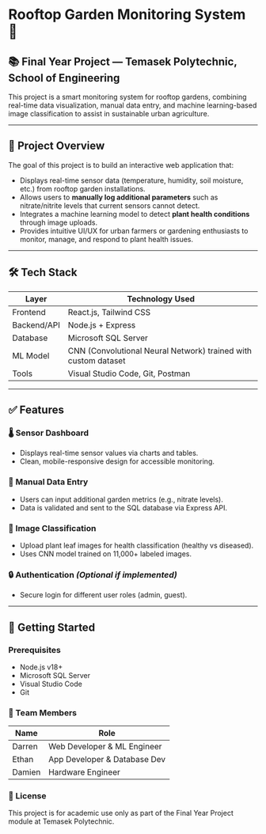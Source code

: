 # Rooftop Garden Monitoring System 🌿

## 📚 Final Year Project — Temasek Polytechnic, School of Engineering

This project is a smart monitoring system for rooftop gardens, combining real-time data visualization, manual data entry, and machine learning-based image classification to assist in sustainable urban agriculture.

---

## 📌 Project Overview

The goal of this project is to build an interactive web application that:

- Displays real-time sensor data (temperature, humidity, soil moisture, etc.) from rooftop garden installations.
- Allows users to **manually log additional parameters** such as nitrate/nitrite levels that current sensors cannot detect.
- Integrates a machine learning model to detect **plant health conditions** through image uploads.
- Provides intuitive UI/UX for urban farmers or gardening enthusiasts to monitor, manage, and respond to plant health issues.

---

## 🛠 Tech Stack

| Layer        | Technology Used                     |
|--------------|-------------------------------------|
| Frontend     | React.js, Tailwind CSS              |
| Backend/API  | Node.js + Express                   |
| Database     | Microsoft SQL Server                |
| ML Model     | CNN (Convolutional Neural Network) trained with custom dataset |
| Tools        | Visual Studio Code, Git, Postman    |

---

## ✅ Features

### 🌡️ Sensor Dashboard
- Displays real-time sensor values via charts and tables.
- Clean, mobile-responsive design for accessible monitoring.

### 📝 Manual Data Entry
- Users can input additional garden metrics (e.g., nitrate levels).
- Data is validated and sent to the SQL database via Express API.

### 🌱 Image Classification
- Upload plant leaf images for health classification (healthy vs diseased).
- Uses CNN model trained on 11,000+ labeled images.

### 🔒 Authentication *(Optional if implemented)*
- Secure login for different user roles (admin, guest).

---

## 🚀 Getting Started

### Prerequisites
- Node.js v18+
- Microsoft SQL Server
- Visual Studio Code
- Git

### 👥 Team Members
|Name     |	Role                              |
|---------|-----------------------------------|
| Darren  |Web Developer & ML Engineer        |
| Ethan   |App Developer & Database Dev       |
| Damien  |	Hardware Engineer                 |


### 📄 License
This project is for academic use only as part of the Final Year Project module at Temasek Polytechnic.


